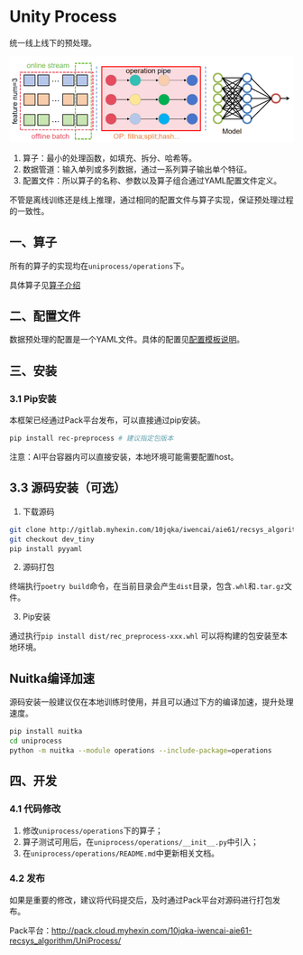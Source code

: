 # Unity Process

统一线上线下的预处理。

![示意图](docs/pic.png)

1. 算子：最小的处理函数，如填充、拆分、哈希等。
2. 数据管道：输入单列或多列数据，通过一系列算子输出单个特征。
3. 配置文件：所以算子的名称、参数以及算子组合通过YAML配置文件定义。

不管是离线训练还是线上推理，通过相同的配置文件与算子实现，保证预处理过程的一致性。

## 一、算子

所有的算子的实现均在`uniprocess/operations`下。

具体算子见[算子介绍](uniprocess/operations/README.md)

## 二、配置文件

数据预处理的配置是一个YAML文件。具体的配置见[配置模板说明](templates/README.md)。

## 三、安装

### 3.1 Pip安装

本框架已经通过Pack平台发布，可以直接通过pip安装。

```sh
pip install rec-preprocess # 建议指定包版本
```

注意：AI平台容器内可以直接安装，本地环境可能需要配置host。

## 3.3 源码安装（可选）

1. 下载源码

```sh
git clone http://gitlab.myhexin.com/10jqka/iwencai/aie61/recsys_algorithm/UniProcess.git
git checkout dev_tiny
pip install pyyaml
```

2. 源码打包

终端执行`poetry build`命令，在当前目录会产生`dist`目录，包含`.whl`和`.tar.gz`文件。

3. Pip安装

通过执行`pip install dist/rec_preprocess-xxx.whl` 可以将构建的包安装至本地环境。


Nuitka编译加速
---

源码安装一般建议仅在本地训练时使用，并且可以通过下方的编译加速，提升处理速度。


```sh
pip install nuitka
cd uniprocess
python -m nuitka --module operations --include-package=operations
```

## 四、开发

### 4.1 代码修改

1. 修改`uniprocess/operations`下的算子；
2. 算子测试可用后，在`uniprocess/operations/__init__.py`中引入；
3. 在`uniprocess/operations/README.md`中更新相关文档。

### 4.2 发布

如果是重要的修改，建议将代码提交后，及时通过Pack平台对源码进行打包发布。

Pack平台：<http://pack.cloud.myhexin.com/10jqka-iwencai-aie61-recsys_algorithm/UniProcess/>

